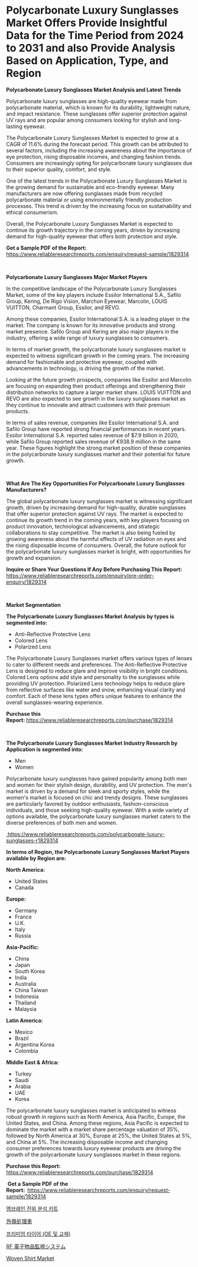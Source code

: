 <p><h1>Polycarbonate Luxury Sunglasses Market Offers Provide Insightful Data for the Time Period from 2024 to 2031 and also Provide Analysis Based on Application, Type, and Region</h1></p><p><strong>Polycarbonate Luxury Sunglasses Market Analysis and Latest Trends</strong></p>
<p><p>Polycarbonate luxury sunglasses are high-quality eyewear made from polycarbonate material, which is known for its durability, lightweight nature, and impact resistance. These sunglasses offer superior protection against UV rays and are popular among consumers looking for stylish and long-lasting eyewear.</p><p>The Polycarbonate Luxury Sunglasses Market is expected to grow at a CAGR of 11.6% during the forecast period. This growth can be attributed to several factors, including the increasing awareness about the importance of eye protection, rising disposable incomes, and changing fashion trends. Consumers are increasingly opting for polycarbonate luxury sunglasses due to their superior quality, comfort, and style.</p><p>One of the latest trends in the Polycarbonate Luxury Sunglasses Market is the growing demand for sustainable and eco-friendly eyewear. Many manufacturers are now offering sunglasses made from recycled polycarbonate material or using environmentally friendly production processes. This trend is driven by the increasing focus on sustainability and ethical consumerism.</p><p>Overall, the Polycarbonate Luxury Sunglasses Market is expected to continue its growth trajectory in the coming years, driven by increasing demand for high-quality eyewear that offers both protection and style.</p></p>
<p><strong>Get a Sample PDF of the Report:&nbsp;</strong> <a href="https://www.reliableresearchreports.com/enquiry/request-sample/1829314">https://www.reliableresearchreports.com/enquiry/request-sample/1829314</a></p>
<p>&nbsp;</p>
<p><strong>Polycarbonate Luxury Sunglasses Major Market Players</strong></p>
<p><p>In the competitive landscape of the Polycarbonate Luxury Sunglasses Market, some of the key players include Essilor International S.A., Safilo Group, Kering, De Rigo Vision, Marchon Eyewear, Marcolin, LOUIS VUITTON, Charmant Group, Essilor, and REVO. </p><p>Among these companies, Essilor International S.A. is a leading player in the market. The company is known for its innovative products and strong market presence. Safilo Group and Kering are also major players in the industry, offering a wide range of luxury sunglasses to consumers.</p><p>In terms of market growth, the polycarbonate luxury sunglasses market is expected to witness significant growth in the coming years. The increasing demand for fashionable and protective eyewear, coupled with advancements in technology, is driving the growth of the market.</p><p>Looking at the future growth prospects, companies like Essilor and Marcolin are focusing on expanding their product offerings and strengthening their distribution networks to capture a larger market share. LOUIS VUITTON and REVO are also expected to see growth in the luxury sunglasses market as they continue to innovate and attract customers with their premium products.</p><p>In terms of sales revenue, companies like Essilor International S.A. and Safilo Group have reported strong financial performances in recent years. Essilor International S.A. reported sales revenue of $7.9 billion in 2020, while Safilo Group reported sales revenue of €938.9 million in the same year. These figures highlight the strong market position of these companies in the polycarbonate luxury sunglasses market and their potential for future growth.</p></p>
<p>&nbsp;</p>
<p><strong>What Are The Key Opportunities For Polycarbonate Luxury Sunglasses Manufacturers?</strong></p>
<p><p>The global polycarbonate luxury sunglasses market is witnessing significant growth, driven by increasing demand for high-quality, durable sunglasses that offer superior protection against UV rays. The market is expected to continue its growth trend in the coming years, with key players focusing on product innovation, technological advancements, and strategic collaborations to stay competitive. The market is also being fueled by growing awareness about the harmful effects of UV radiation on eyes and the rising disposable income of consumers. Overall, the future outlook for the polycarbonate luxury sunglasses market is bright, with opportunities for growth and expansion.</p></p>
<p><strong>Inquire or Share Your Questions If Any Before Purchasing This Report:</strong> <a href="https://www.reliableresearchreports.com/enquiry/pre-order-enquiry/1829314">https://www.reliableresearchreports.com/enquiry/pre-order-enquiry/1829314</a></p>
<p>&nbsp;</p>
<p><strong>Market Segmentation</strong></p>
<p><strong>The Polycarbonate Luxury Sunglasses Market Analysis by types is segmented into:</strong></p>
<p><ul><li>Anti-Reflective Protective Lens</li><li>Colored Lens</li><li>Polarized Lens</li></ul></p>
<p><p>The Polycarbonate Luxury Sunglasses market offers various types of lenses to cater to different needs and preferences. The Anti-Reflective Protective Lens is designed to reduce glare and improve visibility in bright conditions. Colored Lens options add style and personality to the sunglasses while providing UV protection. Polarized Lens technology helps to reduce glare from reflective surfaces like water and snow, enhancing visual clarity and comfort. Each of these lens types offers unique features to enhance the overall sunglasses-wearing experience.</p></p>
<p><strong>Purchase this Report:&nbsp;</strong><a href="https://www.reliableresearchreports.com/purchase/1829314">https://www.reliableresearchreports.com/purchase/1829314</a></p>
<p>&nbsp;</p>
<p><strong>The Polycarbonate Luxury Sunglasses Market Industry Research by Application is segmented into:</strong></p>
<p><ul><li>Men</li><li>Women</li></ul></p>
<p><p>Polycarbonate luxury sunglasses have gained popularity among both men and women for their stylish design, durability, and UV protection. The men's market is driven by a demand for sleek and sporty styles, while the women's market is focused on chic and trendy designs. These sunglasses are particularly favored by outdoor enthusiasts, fashion-conscious individuals, and those seeking high-quality eyewear. With a wide variety of options available, the polycarbonate luxury sunglasses market caters to the diverse preferences of both men and women.</p></p>
<p><a href="https://www.reliableresearchreports.com/polycarbonate-luxury-sunglasses-r1829314">&nbsp;https://www.reliableresearchreports.com/polycarbonate-luxury-sunglasses-r1829314</a></p>
<p><strong>In terms of Region, the Polycarbonate Luxury Sunglasses Market Players available by Region are:</strong></p>
<p>
    <p> <strong> North America: </strong>
        <ul>
            <li>United States</li>
            <li>Canada</li>
        </ul>
        </p> 
    <p> <strong> Europe: </strong>
        <ul>
            <li>Germany</li>
            <li>France</li>
            <li>U.K.</li>
            <li>Italy</li>
            <li>Russia</li>
        </ul>
        </p> 
    <p> <strong> Asia-Pacific: </strong>
        <ul>
            <li>China</li>
            <li>Japan</li>
            <li>South Korea</li>
            <li>India</li>
            <li>Australia</li>
            <li>China Taiwan</li>
            <li>Indonesia</li>
            <li>Thailand</li>
            <li>Malaysia</li>
        </ul>
        </p> 
    <p> <strong> Latin America: </strong>
        <ul>
            <li>Mexico</li>
            <li>Brazil</li>
            <li>Argentina Korea</li>
            <li>Colombia</li>
        </ul>
        </p> 
    <p> <strong> Middle East & Africa: </strong>
        <ul>
            <li>Turkey</li>
            <li>Saudi</li>
            <li>Arabia</li>
            <li>UAE</li>
            <li>Korea</li>
        </ul>
    </p>
    </p>
<p><p>The polycarbonate luxury sunglasses market is anticipated to witness robust growth in regions such as North America, Asia Pacific, Europe, the United States, and China. Among these regions, Asia Pacific is expected to dominate the market with a market share percentage valuation of 35%, followed by North America at 30%, Europe at 25%, the United States at 5%, and China at 5%. The increasing disposable income and changing consumer preferences towards luxury eyewear products are driving the growth of the polycarbonate luxury sunglasses market in these regions.</p></p>
<p><strong>Purchase this Report: </strong><a href="https://www.reliableresearchreports.com/purchase/1829314">https://www.reliableresearchreports.com/purchase/1829314</a></p>
<p>&nbsp;<strong>Get a Sample PDF of the Report:&nbsp;&nbsp;</strong><a href="https://www.reliableresearchreports.com/enquiry/request-sample/1829314">https://www.reliableresearchreports.com/enquiry/request-sample/1829314</a></p>
<p><strong></strong></p>
<p><p><a href="https://github.com/milikokao84/Market-Research-Report-List-1/blob/main/5480054153451.md">멤브레인 전위 분석 키트</a></p><p><a href="https://medium.com/@qarpaiop35/%E3%83%88%E3%83%A9%E3%82%A6%E3%83%9E%E5%87%A6%E7%90%86%E8%BB%8A%E3%81%AE%E5%B8%82%E5%A0%B4%E8%A6%8F%E6%A8%A1-%E3%82%B7%E3%82%A7%E3%82%A2-%E3%83%88%E3%83%AC%E3%83%B3%E3%83%89%E5%88%86%E6%9E%90%E3%83%AC%E3%83%9D%E3%83%BC%E3%83%88%E3%81%AF-%E8%A3%BD%E5%93%81-%E5%A4%9A%E6%A9%9F%E8%83%BD%E5%A4%96%E5%82%B7%E5%87%A6%E7%90%86%E8%BB%8A-%E5%8D%98%E6%A9%9F%E8%83%BD%E5%A4%96%E5%82%B7%E5%87%A6%E7%90%86%E8%BB%8A-%E3%81%AB%E3%81%A4%E3%81%84%E3%81%A6%E8%BF%B0%E3%81%B9-2024%E5%B9%B4%E3%81%8B%E3%82%892031%E5%B9%B4%E3%81%BE%E3%81%A7%E3%81%AE%E3%82%BB%E3%82%B0%E3%83%A1%E3%83%B3%E3%83%88%E4%BA%88%E6%B8%AC%E3%82%82%E5%90%AB%E3%81%BE%E3%82%8C%E3%81%A6%E3%81%84%E3%81%BE%E3%81%99-3472b3507ca2">外傷処理車</a></p><p><a href="https://medium.com/@ayeunajepe_51784/%ED%94%84%EB%A6%AC%EB%AF%B8%EC%97%84-%ED%83%80%EC%9D%B4%EC%96%B4-oe-%EB%B0%8F-%EA%B5%90%EC%B2%B4%EC%9A%A9-%EC%8B%9C%EC%9E%A5-%EA%B7%9C%EB%AA%A8-%EC%A0%90%EC%9C%A0%EC%9C%A8-%EB%B0%8F-%ED%8A%B8%EB%A0%8C%EB%93%9C-%EB%B6%84%EC%84%9D-%EB%B3%B4%EA%B3%A0%EC%84%9C-%EC%B5%9C%EC%A2%85-%EC%82%AC%EC%9A%A9%EC%B2%98-%EC%8A%B9%EC%9A%A9%EC%B0%A8-%EC%83%81%EC%97%85%EC%9A%A9-%EC%B0%A8%EB%9F%89-%EC%9B%90%EC%9E%90%EC%9E%AC%EB%B3%84-%EA%B7%B8%EB%A6%AC%EA%B3%A0-2031%EB%85%84%EA%B9%8C%EC%A7%80%EC%9D%98-%EC%98%88%EC%B8%A1-b530bc6d7c8b">프리미엄 타이어 (OE 및 교체)</a></p><p><a href="https://medium.com/@alexsania91/%E6%AC%A1%E3%81%AE%E6%96%87%E3%82%92%E6%97%A5%E6%9C%AC%E8%AA%9E%E3%81%AB%E7%BF%BB%E8%A8%B3%E3%81%97%E3%81%A6%E3%81%8F%E3%81%A0%E3%81%95%E3%81%84-%E5%9C%B0%E5%9F%9F-%E8%A3%BD%E5%93%81-%E3%82%A8%E3%83%B3%E3%83%89%E3%83%A6%E3%83%BC%E3%82%B9%E3%81%AB%E3%82%88%E3%82%8B%E3%82%B0%E3%83%AD%E3%83%BC%E3%83%90%E3%83%ABrf%E9%9B%BB%E5%AD%90%E3%82%BF%E3%82%B0%E7%9B%97%E9%9B%A3%E9%98%B2%E6%AD%A2%E3%82%B7%E3%82%B9%E3%83%86%E3%83%A0%E5%B8%82%E5%A0%B4%E3%81%AE%E7%8A%B6%E6%B3%81-2024%E5%B9%B4-2031%E5%B9%B4-%E3%81%A8%E4%BA%88%E6%B8%AC-00dfd2418132">RF 電子物品監視システム</a></p><p><a href="https://github.com/DeonteStanton2023/Market-Research-Report-List-1/blob/main/woven-shirt-market.md">Woven Shirt Market</a></p></p>